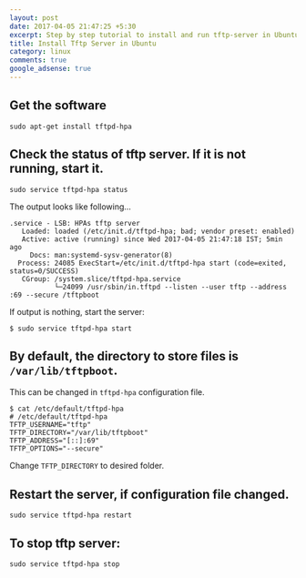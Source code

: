 ```yaml
---
layout: post
date: 2017-04-05 21:47:25 +5:30
excerpt: Step by step tutorial to install and run tftp-server in Ubuntu based operating systems.
title: Install Tftp Server in Ubuntu
category: linux
comments: true
google_adsense: true
---
```

## Get the software
```
sudo apt-get install tftpd-hpa
```
## Check the status of tftp server. If it is not running, start it.
```
sudo service tftpd-hpa status
```
The output looks like following...
```
.service - LSB: HPAs tftp server
   Loaded: loaded (/etc/init.d/tftpd-hpa; bad; vendor preset: enabled)
   Active: active (running) since Wed 2017-04-05 21:47:18 IST; 5min ago
     Docs: man:systemd-sysv-generator(8)
  Process: 24085 ExecStart=/etc/init.d/tftpd-hpa start (code=exited, status=0/SUCCESS)
   CGroup: /system.slice/tftpd-hpa.service
           └─24099 /usr/sbin/in.tftpd --listen --user tftp --address :69 --secure /tftpboot
```
If output is nothing, start the server:
```
$ sudo service tftpd-hpa start
```
## By default, the directory to store files is `/var/lib/tftpboot`.  
This can be changed in `tftpd-hpa` configuration file.  
```
$ cat /etc/default/tftpd-hpa
# /etc/default/tftpd-hpa
TFTP_USERNAME="tftp"
TFTP_DIRECTORY="/var/lib/tftpboot"
TFTP_ADDRESS="[::]:69"
TFTP_OPTIONS="--secure"
```
Change `TFTP_DIRECTORY` to desired folder.
## Restart the server, if configuration file changed.
```
sudo service tftpd-hpa restart
```
## To stop tftp server:
```
sudo service tftpd-hpa stop
```
